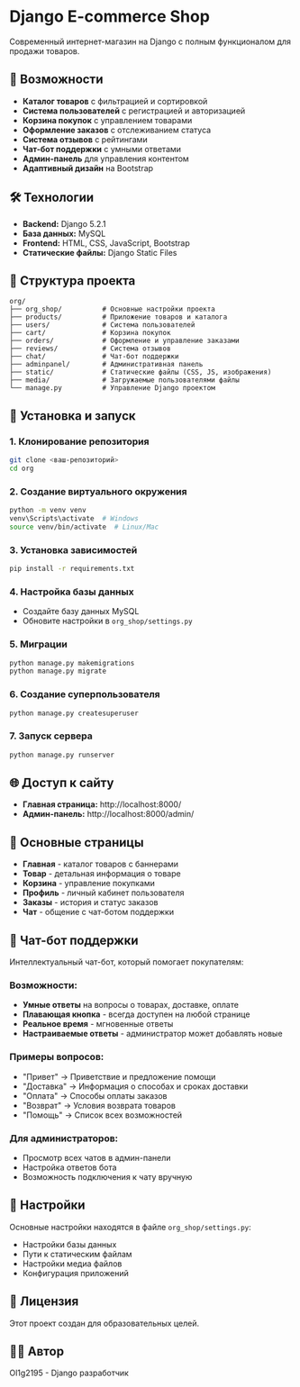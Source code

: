 # Django E-commerce Shop

Современный интернет-магазин на Django с полным функционалом для продажи товаров.

## 🚀 Возможности

- **Каталог товаров** с фильтрацией и сортировкой
- **Система пользователей** с регистрацией и авторизацией
- **Корзина покупок** с управлением товарами
- **Оформление заказов** с отслеживанием статуса
- **Система отзывов** с рейтингами
- **Чат-бот поддержки** с умными ответами
- **Админ-панель** для управления контентом
- **Адаптивный дизайн** на Bootstrap

## 🛠 Технологии

- **Backend:** Django 5.2.1
- **База данных:** MySQL
- **Frontend:** HTML, CSS, JavaScript, Bootstrap
- **Статические файлы:** Django Static Files

## 📁 Структура проекта

```
org/
├── org_shop/          # Основные настройки проекта
├── products/          # Приложение товаров и каталога
├── users/             # Система пользователей
├── cart/              # Корзина покупок
├── orders/            # Оформление и управление заказами
├── reviews/           # Система отзывов
├── chat/              # Чат-бот поддержки
├── adminpanel/        # Административная панель
├── static/            # Статические файлы (CSS, JS, изображения)
├── media/             # Загружаемые пользователями файлы
└── manage.py          # Управление Django проектом
```

## 🚀 Установка и запуск

### 1. Клонирование репозитория
```bash
git clone <ваш-репозиторий>
cd org
```

### 2. Создание виртуального окружения
```bash
python -m venv venv
venv\Scripts\activate  # Windows
source venv/bin/activate  # Linux/Mac
```

### 3. Установка зависимостей
```bash
pip install -r requirements.txt
```

### 4. Настройка базы данных
- Создайте базу данных MySQL
- Обновите настройки в `org_shop/settings.py`

### 5. Миграции
```bash
python manage.py makemigrations
python manage.py migrate
```

### 6. Создание суперпользователя
```bash
python manage.py createsuperuser
```

### 7. Запуск сервера
```bash
python manage.py runserver
```

## 🌐 Доступ к сайту

- **Главная страница:** http://localhost:8000/
- **Админ-панель:** http://localhost:8000/admin/

## 📱 Основные страницы

- **Главная** - каталог товаров с баннерами
- **Товар** - детальная информация о товаре
- **Корзина** - управление покупками
- **Профиль** - личный кабинет пользователя
- **Заказы** - история и статус заказов
- **Чат** - общение с чат-ботом поддержки

## 🤖 Чат-бот поддержки

Интеллектуальный чат-бот, который помогает покупателям:

### Возможности:
- **Умные ответы** на вопросы о товарах, доставке, оплате
- **Плавающая кнопка** - всегда доступен на любой странице
- **Реальное время** - мгновенные ответы
- **Настраиваемые ответы** - администратор может добавлять новые

### Примеры вопросов:
- "Привет" → Приветствие и предложение помощи
- "Доставка" → Информация о способах и сроках доставки
- "Оплата" → Способы оплаты заказов
- "Возврат" → Условия возврата товаров
- "Помощь" → Список всех возможностей

### Для администраторов:
- Просмотр всех чатов в админ-панели
- Настройка ответов бота
- Возможность подключения к чату вручную

## 🔧 Настройки

Основные настройки находятся в файле `org_shop/settings.py`:
- Настройки базы данных
- Пути к статическим файлам
- Настройки медиа файлов
- Конфигурация приложений

## 📝 Лицензия

Этот проект создан для образовательных целей.

## 👨‍💻 Автор

Ol1g2195 - Django разработчик
